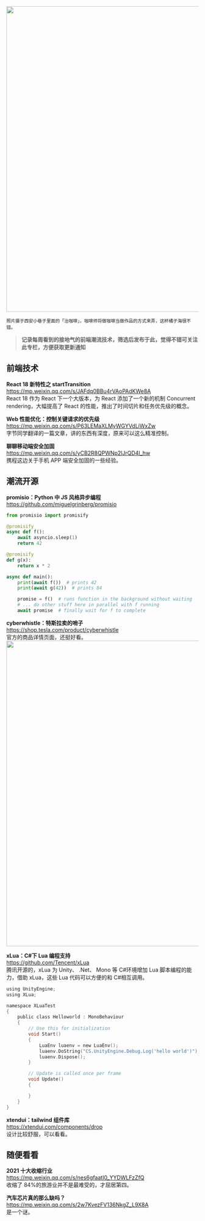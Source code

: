 <img src="https://gw.alipayobjects.com/zos/k/q7/4gBaEY.jpg" width="800" />

<small>照片摄于西安小巷子里面的「治咖啡」，咖啡师将做咖啡当做作品的方式来弄，这杯橘子海很不错。</small>

> **记录每周看到的接地气的前端潮流技术，筛选后发布于此，觉得不错可关注此专栏，方便获取更新通知**

## 前端技术

**React 18 新特性之 startTransition**  
<https://mp.weixin.qq.com/s/JAFdq0BBu4rVAoPAdKWe8A>  
React 18 作为 React 下一个大版本，为 React 添加了一个新的机制 Concurrent rendering，大幅提高了 React 的性能，推出了时间切片和任务优先级的概念。

**Web 性能优化：控制关键请求的优先级**  
<https://mp.weixin.qq.com/s/P63LEMaXLMyWGYVdLiWxZw>  
字节同学翻译的一篇文章，讲的东西有深度，原来可以这么精准控制。

**聊聊移动端安全加固**  
<https://mp.weixin.qq.com/s/yCB2R8QPWNp2lJrQD4l_hw>  
携程这边关于手机 APP 端安全加固的一些经验。

## 潮流开源

**promisio：Python 中 JS 风格异步编程**  
<https://github.com/miguelgrinberg/promisio>

```python
from promisio import promisify

@promisify
async def f():
    await asyncio.sleep(1)
    return 42

@promisify
def g(x):
    return x * 2

async def main():
    print(await f())  # prints 42
    print(await g(42))  # prints 84

    promise = f()  # runs function in the background without waiting
    # ... do other stuff here in parallel with f running
    await promise  # finally wait for f to complete

```

**cyberwhistle：特斯拉卖的哨子**  
<https://shop.tesla.com/product/cyberwhistle>  
官方的商品详情页面，还挺好看。  
<img src="https://cdn.fliggy.com/upic/VC4VD8.jpg" width="800" />

**xLua：C#下 Lua 编程支持**  
<https://github.com/Tencent/xLua>  
腾讯开源的，xLua 为 Unity、 .Net、 Mono 等 C#环境增加 Lua 脚本编程的能力，借助 xLua，这些 Lua 代码可以方便的和 C#相互调用。

```c
using UnityEngine;
using XLua;

namespace XLuaTest
{
    public class Helloworld : MonoBehaviour
    {
        // Use this for initialization
        void Start()
        {
            LuaEnv luaenv = new LuaEnv();
            luaenv.DoString("CS.UnityEngine.Debug.Log('hello world')");
            luaenv.Dispose();
        }

        // Update is called once per frame
        void Update()
        {

        }
    }
}
```

**xtendui：tailwind 组件库**  
<https://xtendui.com/components/drop>  
设计比较舒服，可以看看。

## 随便看看

**2021 十大收缩行业**  
<https://mp.weixin.qq.com/s/nes6gfaatI0_YYDWLFzZfQ>  
收缩了 84%的旅游业并不是最难受的，才屈居第四。

**汽车芯片真的那么缺吗？**  
<https://mp.weixin.qq.com/s/2w7KvezFV136NkgZ_L9X8A>  
是一个谜。
